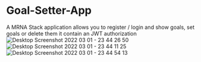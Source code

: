 # Goal-Setter-App
A MRNA Stack application allows you to register / login and show goals, set goals or delete them it contain an JWT authorization
![Desktop Screenshot 2022 03 01 - 23 44 26 50](https://user-images.githubusercontent.com/62439402/156259230-49ddf3ac-29be-4d1a-9f3a-d7299b184c6e.png)
![Desktop Screenshot 2022 03 01 - 23 44 11 25](https://user-images.githubusercontent.com/62439402/156259234-cde85670-7dbc-40b5-a644-9af40ac24a97.png)
![Desktop Screenshot 2022 03 01 - 23 44 54 13](https://user-images.githubusercontent.com/62439402/156259236-79c9ce80-5333-4811-a7bd-5276042c8422.png)
